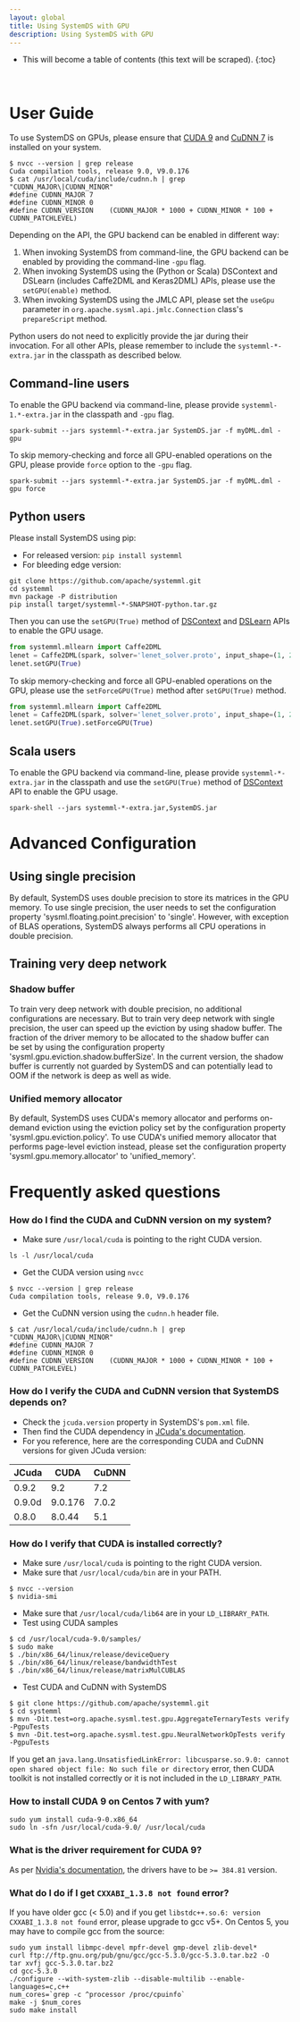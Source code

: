 ```yaml
---
layout: global
title: Using SystemDS with GPU
description: Using SystemDS with GPU
---
```

<!--
{% comment %}
Licensed to the Apache Software Foundation (ASF) under one or more
contributor license agreements.  See the NOTICE file distributed with
this work for additional information regarding copyright ownership.
The ASF licenses this file to you under the Apache License, Version 2.0
(the "License"); you may not use this file except in compliance with
the License.  You may obtain a copy of the License at

http://www.apache.org/licenses/LICENSE-2.0

Unless required by applicable law or agreed to in writing, software
distributed under the License is distributed on an "AS IS" BASIS,
WITHOUT WARRANTIES OR CONDITIONS OF ANY KIND, either express or implied.
See the License for the specific language governing permissions and
limitations under the License.
{% endcomment %}
-->

* This will become a table of contents (this text will be scraped).
{:toc}

<br/>

# User Guide

To use SystemDS on GPUs, please ensure that [CUDA 9](https://developer.nvidia.com/cuda-90-download-archive) and
[CuDNN 7](https://developer.nvidia.com/cudnn) is installed on your system.

```
$ nvcc --version | grep release
Cuda compilation tools, release 9.0, V9.0.176
$ cat /usr/local/cuda/include/cudnn.h | grep "CUDNN_MAJOR\|CUDNN_MINOR"
#define CUDNN_MAJOR 7
#define CUDNN_MINOR 0
#define CUDNN_VERSION    (CUDNN_MAJOR * 1000 + CUDNN_MINOR * 100 + CUDNN_PATCHLEVEL)
```

Depending on the API, the GPU backend can be enabled in different way:

1. When invoking SystemDS from command-line, the GPU backend can be enabled by providing the command-line `-gpu` flag.
2. When invoking SystemDS using the (Python or Scala) DSContext and DSLearn (includes Caffe2DML and Keras2DML) APIs, please use the `setGPU(enable)` method.
3. When invoking SystemDS using the JMLC API, please set the `useGpu` parameter in `org.apache.sysml.api.jmlc.Connection` class's `prepareScript` method.

Python users do not need to explicitly provide the jar during their invocation. 
For all other APIs, please remember to include the `systemml-*-extra.jar` in the classpath as described below.

## Command-line users

To enable the GPU backend via command-line, please provide `systemml-1.*-extra.jar` in the classpath and `-gpu` flag.

```
spark-submit --jars systemml-*-extra.jar SystemDS.jar -f myDML.dml -gpu
``` 

To skip memory-checking and force all GPU-enabled operations on the GPU, please provide `force` option to the `-gpu` flag.

```
spark-submit --jars systemml-*-extra.jar SystemDS.jar -f myDML.dml -gpu force
``` 

## Python users

Please install SystemDS using pip:
- For released version: `pip install systemml`
- For bleeding edge version: 
```
git clone https://github.com/apache/systemml.git
cd systemml
mvn package -P distribution
pip install target/systemml-*-SNAPSHOT-python.tar.gz
```

Then you can use the `setGPU(True)` method of [DSContext](http://apache.github.io/systemml/spark-mlcontext-programming-guide.html) and 
[DSLearn](http://apache.github.io/systemml/beginners-guide-python.html#invoke-systemmls-algorithms) APIs to enable the GPU usage.

```python
from systemml.mllearn import Caffe2DML
lenet = Caffe2DML(spark, solver='lenet_solver.proto', input_shape=(1, 28, 28))
lenet.setGPU(True)
```
To skip memory-checking and force all GPU-enabled operations on the GPU, please use the `setForceGPU(True)` method after `setGPU(True)` method.

```python
from systemml.mllearn import Caffe2DML
lenet = Caffe2DML(spark, solver='lenet_solver.proto', input_shape=(1, 28, 28))
lenet.setGPU(True).setForceGPU(True)
```

## Scala users

To enable the GPU backend via command-line, please provide `systemml-*-extra.jar` in the classpath and use 
the `setGPU(True)` method of [DSContext](http://apache.github.io/systemml/spark-mlcontext-programming-guide.html) API to enable the GPU usage.

```
spark-shell --jars systemml-*-extra.jar,SystemDS.jar
``` 

# Advanced Configuration

## Using single precision

By default, SystemDS uses double precision to store its matrices in the GPU memory.
To use single precision, the user needs to set the configuration property 'sysml.floating.point.precision'
to 'single'. However, with exception of BLAS operations, SystemDS always performs all CPU operations
in double precision.

## Training very deep network

### Shadow buffer
To train very deep network with double precision, no additional configurations are necessary.
But to train very deep network with single precision, the user can speed up the eviction by 
using shadow buffer. The fraction of the driver memory to be allocated to the shadow buffer can  
be set by using the configuration property 'sysml.gpu.eviction.shadow.bufferSize'.
In the current version, the shadow buffer is currently not guarded by SystemDS
and can potentially lead to OOM if the network is deep as well as wide.

### Unified memory allocator

By default, SystemDS uses CUDA's memory allocator and performs on-demand eviction
using the eviction policy set by the configuration property 'sysml.gpu.eviction.policy'.
To use CUDA's unified memory allocator that performs page-level eviction instead,
please set the configuration property 'sysml.gpu.memory.allocator' to 'unified_memory'.


# Frequently asked questions

### How do I find the CUDA and CuDNN version on my system?

- Make sure `/usr/local/cuda` is pointing to the right CUDA version.

```
ls -l /usr/local/cuda
```

- Get the CUDA version using `nvcc`

```
$ nvcc --version | grep release
Cuda compilation tools, release 9.0, V9.0.176
```

- Get the CuDNN version using the `cudnn.h` header file.

```
$ cat /usr/local/cuda/include/cudnn.h | grep "CUDNN_MAJOR\|CUDNN_MINOR"
#define CUDNN_MAJOR 7
#define CUDNN_MINOR 0
#define CUDNN_VERSION    (CUDNN_MAJOR * 1000 + CUDNN_MINOR * 100 + CUDNN_PATCHLEVEL)
```


### How do I verify the CUDA and CuDNN version that SystemDS depends on?

- Check the `jcuda.version` property in SystemDS's `pom.xml` file.
- Then find the CUDA dependency in [JCuda's documentation](http://www.jcuda.org/downloads/downloads.html).
- For you reference, here are the corresponding CUDA and CuDNN versions for given JCuda version:

| JCuda  | CUDA    | CuDNN |
|--------|---------|-------|
| 0.9.2  | 9.2     | 7.2   |
| 0.9.0d | 9.0.176 | 7.0.2 |
| 0.8.0  | 8.0.44  | 5.1   |


### How do I verify that CUDA is installed correctly?

- Make sure `/usr/local/cuda` is pointing to the right CUDA version.
- Make sure that `/usr/local/cuda/bin` are in your PATH.
```
$ nvcc --version
$ nvidia-smi 
```
- Make sure that `/usr/local/cuda/lib64` are in your `LD_LIBRARY_PATH`.
- Test using CUDA samples
```
$ cd /usr/local/cuda-9.0/samples/
$ sudo make
$ ./bin/x86_64/linux/release/deviceQuery
$ ./bin/x86_64/linux/release/bandwidthTest 
$ ./bin/x86_64/linux/release/matrixMulCUBLAS 
```
- Test CUDA and CuDNN with SystemDS
```
$ git clone https://github.com/apache/systemml.git
$ cd systemml
$ mvn -Dit.test=org.apache.sysml.test.gpu.AggregateTernaryTests verify -PgpuTests
$ mvn -Dit.test=org.apache.sysml.test.gpu.NeuralNetworkOpTests verify -PgpuTests
```

If you get an `java.lang.UnsatisfiedLinkError: libcusparse.so.9.0: cannot open shared object file: No such file or directory` error, then
CUDA toolkit is not installed correctly or it is not included in the `LD_LIBRARY_PATH`.

### How to install CUDA 9 on Centos 7 with yum?

```
sudo yum install cuda-9-0.x86_64
sudo ln -sfn /usr/local/cuda-9.0/ /usr/local/cuda
```

### What is the driver requirement for CUDA 9?

As per [Nvidia's documentation](https://docs.nvidia.com/deploy/cuda-compatibility/index.html), the drivers have to be `>= 384.81` version.

### What do I do if I get `CXXABI_1.3.8 not found` error?

If you have older gcc (< 5.0) and if you get `libstdc++.so.6: version CXXABI_1.3.8 not found` error, please upgrade to gcc v5+. 
On Centos 5, you may have to compile gcc from the source:

```
sudo yum install libmpc-devel mpfr-devel gmp-devel zlib-devel*
curl ftp://ftp.gnu.org/pub/gnu/gcc/gcc-5.3.0/gcc-5.3.0.tar.bz2 -O
tar xvfj gcc-5.3.0.tar.bz2
cd gcc-5.3.0
./configure --with-system-zlib --disable-multilib --enable-languages=c,c++
num_cores=`grep -c ^processor /proc/cpuinfo`
make -j $num_cores
sudo make install
```